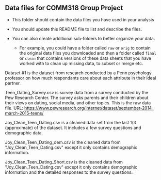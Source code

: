 ## Data files for COMM318 Group Project

* This folder should contain the data files you have used in your analysis


* You should update this README file to list and describe the files.


* You can also create additional sub-folders to better organize your data.
    * For example, you could have a folder called `raw` or `orig` to contain the original data files you downloaded and then a folder called `final` or `clean` that contains versions of these data sheets that you have worked with to clean up missing data, to subset or merge etc.
    
Dataset #1 is the dataset from research conducted by a Penn psychology professor on how much respondants care about each attribute in their ideal partner.    

Teen_Dating_Survey.csv is survey data from a survey conducted by the Pew Research Center. The survey asks parents and their children about their views on dating, social media, and other topics. This is the raw data file. URL: https://www.pewresearch.org/internet/dataset/september-2014-march-2015-teens/

Joy_Clean_Teen_Dating.csv is a cleaned data set from the last 1/3 (approximate) of the dataset. It includes a few survey questions and demographic data.

Joy_Clean_Teen_Dating_dem.csv is the cleaned data from "Joy_Clean_Teen_Dating.csv" except it only contains demographic information.

Joy_Clean_Teen_Dating_Short.csv is the cleaned data from "Joy_Clean_Teen_Dating.csv" except it only contains demographic information and the detailed responses to the survey questions. 